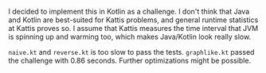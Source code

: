 I decided to implement this in Kotlin as a challenge. I don't think that Java and Kotlin are best-suited for Kattis problems, and general runtime statistics at Kattis proves so. I assume that Kattis measures the time interval that JVM is spinning up and warming too, which makes Java/Kotlin look really slow.

`naive.kt` and `reverse.kt` is too slow to pass the tests. `graphlike.kt` passed the challenge with 0.86 seconds. Further optimizations might be possible.
